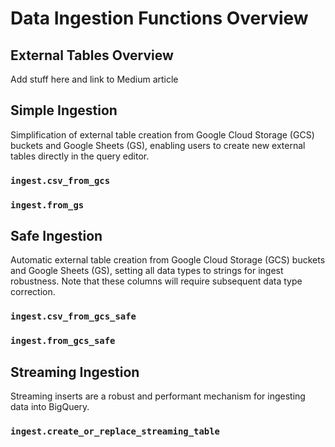 # Data Ingestion Functions Overview

## External Tables Overview
Add stuff here and link to Medium article


## Simple Ingestion
Simplification of external table creation from Google Cloud Storage (GCS) buckets and Google Sheets (GS), enabling users to create new external tables directly in the query editor.

### `ingest.csv_from_gcs`
### `ingest.from_gs`

## Safe Ingestion
Automatic external table creation from Google Cloud Storage (GCS) buckets and Google Sheets (GS), setting all data types to strings for ingest robustness.  Note that these columns will require subsequent data type correction.

### `ingest.csv_from_gcs_safe`

### `ingest.from_gcs_safe`


## Streaming Ingestion
Streaming inserts are a robust and performant mechanism for ingesting data into BigQuery. 


### `ingest.create_or_replace_streaming_table`

